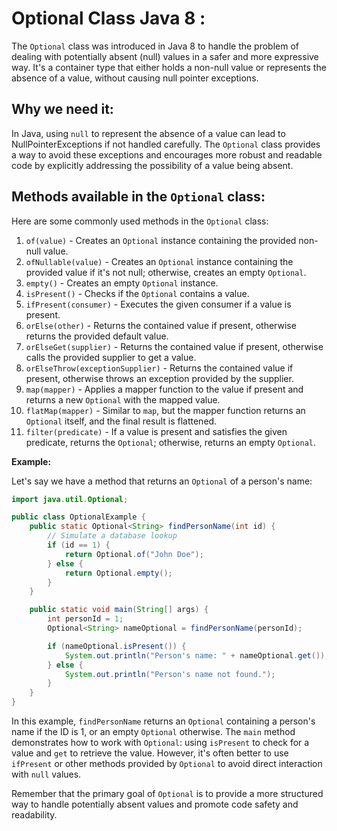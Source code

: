 # Optional Class Java 8 :

The `Optional` class was introduced in Java 8 to handle the problem of dealing with potentially absent (null) values in a safer and more expressive way. It's a container type that either holds a non-null value or represents the absence of a value, without causing null pointer exceptions.

## **Why we need it:**

In Java, using `null` to represent the absence of a value can lead to NullPointerExceptions if not handled carefully. The `Optional` class provides a way to avoid these exceptions and encourages more robust and readable code by explicitly addressing the possibility of a value being absent.

## **Methods available in the `Optional` class:**

Here are some commonly used methods in the `Optional` class:

1. `of(value)` - Creates an `Optional` instance containing the provided non-null value.
2. `ofNullable(value)` - Creates an `Optional` instance containing the provided value if it's not null; otherwise, creates an empty `Optional`.
3. `empty()` - Creates an empty `Optional` instance.
4. `isPresent()` - Checks if the `Optional` contains a value.
5. `ifPresent(consumer)` - Executes the given consumer if a value is present.
6. `orElse(other)` - Returns the contained value if present, otherwise returns the provided default value.
7. `orElseGet(supplier)` - Returns the contained value if present, otherwise calls the provided supplier to get a value.
8. `orElseThrow(exceptionSupplier)` - Returns the contained value if present, otherwise throws an exception provided by the supplier.
9. `map(mapper)` - Applies a mapper function to the value if present and returns a new `Optional` with the mapped value.
10. `flatMap(mapper)` - Similar to `map`, but the mapper function returns an `Optional` itself, and the final result is flattened.
11. `filter(predicate)` - If a value is present and satisfies the given predicate, returns the `Optional`; otherwise, returns an empty `Optional`.

**Example:**

Let's say we have a method that returns an `Optional` of a person's name:

```java
import java.util.Optional;

public class OptionalExample {
    public static Optional<String> findPersonName(int id) {
        // Simulate a database lookup
        if (id == 1) {
            return Optional.of("John Doe");
        } else {
            return Optional.empty();
        }
    }

    public static void main(String[] args) {
        int personId = 1;
        Optional<String> nameOptional = findPersonName(personId);

        if (nameOptional.isPresent()) {
            System.out.println("Person's name: " + nameOptional.get());
        } else {
            System.out.println("Person's name not found.");
        }
    }
}
```

In this example, `findPersonName` returns an `Optional` containing a person's name if the ID is 1, or an empty `Optional` otherwise. The `main` method demonstrates how to work with `Optional`: using `isPresent` to check for a value and `get` to retrieve the value. However, it's often better to use `ifPresent` or other methods provided by `Optional` to avoid direct interaction with `null` values.

Remember that the primary goal of `Optional` is to provide a more structured way to handle potentially absent values and promote code safety and readability.
